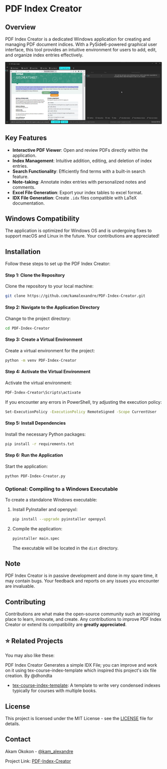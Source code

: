 # PDF Index Creator

## Overview
PDF Index Creator is a dedicated Windows application for creating and managing PDF document indices. With a PySide6-powered graphical user interface, this tool provides an intuitive environment for users to add, edit, and organize index entries effectively.

![Image](https://github.com/kamalexandre/PDF-Index-Creator/blob/main/SampleView.png)

## Key Features
- **Interactive PDF Viewer**: Open and review PDFs directly within the application.
- **Index Management**: Intuitive addition, editing, and deletion of index entries.
- **Search Functionality**: Efficiently find terms with a built-in search feature.
- **Note-taking**: Annotate index entries with personalized notes and comments.
- **Excel File Generation**: Export your index tables to excel format.
- **IDX File Generation**: Create `.idx` files compatible with LaTeX documentation.

## Windows Compatibility
The application is optimized for Windows OS and is undergoing fixes to support macOS and Linux in the future. Your contributions are appreciated!

## Installation
Follow these steps to set up the PDF Index Creator:

#### Step 1: Clone the Repository

Clone the repository to your local machine:

```bash
git clone https://github.com/kamalexandre/PDF-Index-Creator.git
```

#### Step 2: Navigate to the Application Directory

Change to the project directory:

```bash
cd PDF-Index-Creator
```

#### Step 3: Create a Virtual Environment

Create a virtual environment for the project:

```bash
python -m venv PDF-Index-Creator
```

#### Step 4: Activate the Virtual Environment

Activate the virtual environment:

```bash
PDF-Index-Creator\Scripts\activate
```

If you encounter any errors in PowerShell, try adjusting the execution policy:

```bash
Set-ExecutionPolicy -ExecutionPolicy RemoteSigned -Scope CurrentUser
```

#### Step 5: Install Dependencies

Install the necessary Python packages:

```bash
pip install -r requirements.txt
```

#### Step 6: Run the Application

Start the application:

```bash
python PDF-Index-Creator.py
```

### Optional: Compiling to a Windows Executable

To create a standalone Windows executable:

1. Install PyInstaller and openpyxl:

    ```bash
    pip install --upgrade pyinstaller openpyxl
    ```

2. Compile the application:

    ```bash
    pyinstaller main.spec
    ```

    The executable will be located in the `dist` directory.

## Note

PDF Index Creator is in passive development and done in my spare time, it may contain bugs. Your feedback and reports on any issues you encounter are invaluable.

## Contributing

Contributions are what make the open-source community such an inspiring place to learn, innovate, and create. Any contributions to improve PDF Index Creator or extend its compatibility are **greatly appreciated**.

## :star: Related Projects

You may also like these:

PDF Index Creator Generates a simple IDX File; you can improve and work on it using tex-course-index-template which inspired this project's idx file creation. By @dhondta
- [tex-course-index-template](https://github.com/academic-templates/tex-course-index-template): A template to write very condensed indexes typically for courses with multiple books.

## License

This project is licensed under the MIT License - see the [LICENSE](LICENSE) file for details.

## Contact

Akam Okokon - [@kam_alexandre](https://twitter.com/kam_alexandre)

Project Link: [PDF-Index-Creator](https://github.com/yourusername/pdf-index-creator)

